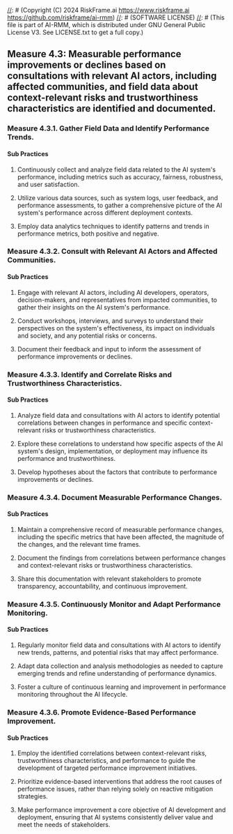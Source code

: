 [//]: # (COPYRIGHT)
[//]: # (RiskFrame.ai - AI Risk Management and Resilience Framework)
[//]: # (Copyright (C) 2024 RiskFrame.ai https://www.riskframe.ai https://github.com/riskframe/ai-rmm)
[//]: # (SOFTWARE LICENSE)
[//]: # (This file is part of AI-RMM, which is distributed under GNU General Public License V3. See LICENSE.txt to get a full copy.)
    
## Measure 4.3: Measurable performance improvements or declines based on consultations with relevant AI actors, including affected communities, and field data about context-relevant risks and trustworthiness characteristics are identified and documented.

### Measure 4.3.1. Gather Field Data and Identify Performance Trends.

#### Sub Practices

1. Continuously collect and analyze field data related to the AI system's performance, including metrics such as accuracy, fairness, robustness, and user satisfaction.

2. Utilize various data sources, such as system logs, user feedback, and performance assessments, to gather a comprehensive picture of the AI system's performance across different deployment contexts.

3. Employ data analytics techniques to identify patterns and trends in performance metrics, both positive and negative.

### Measure 4.3.2. Consult with Relevant AI Actors and Affected Communities.

#### Sub Practices

1. Engage with relevant AI actors, including AI developers, operators, decision-makers, and representatives from impacted communities, to gather their insights on the AI system's performance.

2. Conduct workshops, interviews, and surveys to understand their perspectives on the system's effectiveness, its impact on individuals and society, and any potential risks or concerns.

3. Document their feedback and input to inform the assessment of performance improvements or declines.

### Measure 4.3.3. Identify and Correlate Risks and Trustworthiness Characteristics.

#### Sub Practices

1. Analyze field data and consultations with AI actors to identify potential correlations between changes in performance and specific context-relevant risks or trustworthiness characteristics.

2. Explore these correlations to understand how specific aspects of the AI system's design, implementation, or deployment may influence its performance and trustworthiness.

3. Develop hypotheses about the factors that contribute to performance improvements or declines.

### Measure 4.3.4. Document Measurable Performance Changes.

#### Sub Practices

1. Maintain a comprehensive record of measurable performance changes, including the specific metrics that have been affected, the magnitude of the changes, and the relevant time frames.

2. Document the findings from correlations between performance changes and context-relevant risks or trustworthiness characteristics.

3. Share this documentation with relevant stakeholders to promote transparency, accountability, and continuous improvement.

### Measure 4.3.5. Continuously Monitor and Adapt Performance Monitoring.

#### Sub Practices

1. Regularly monitor field data and consultations with AI actors to identify new trends, patterns, and potential risks that may affect performance.

2. Adapt data collection and analysis methodologies as needed to capture emerging trends and refine understanding of performance dynamics.

3. Foster a culture of continuous learning and improvement in performance monitoring throughout the AI lifecycle.

### Measure 4.3.6. Promote Evidence-Based Performance Improvement.

#### Sub Practices

1. Employ the identified correlations between context-relevant risks, trustworthiness characteristics, and performance to guide the development of targeted performance improvement initiatives.

2. Prioritize evidence-based interventions that address the root causes of performance issues, rather than relying solely on reactive mitigation strategies.

3. Make performance improvement a core objective of AI development and deployment, ensuring that AI systems consistently deliver value and meet the needs of stakeholders.

